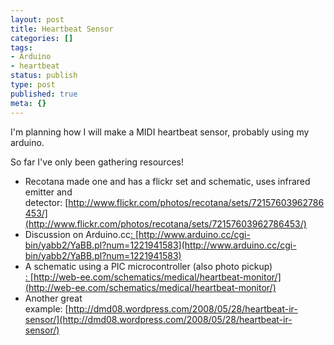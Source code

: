 ```yaml
---
layout: post
title: Heartbeat Sensor
categories: []
tags:
- Arduino
- heartbeat
status: publish
type: post
published: true
meta: {}
---
```


I'm planning how I will make a MIDI heartbeat sensor, probably using my arduino.

So far I've only been gathering resources!

* Recotana made one and has a flickr set and schematic, uses infrared emitter and detector: [http://www.flickr.com/photos/recotana/sets/72157603962786453/](http://www.flickr.com/photos/recotana/sets/72157603962786453/)
* Discussion on Arduino.cc[: ](http://www.arduino.cc/cgi-bin/yabb2/YaBB.pl?num=1221941583)[http://www.arduino.cc/cgi-bin/yabb2/YaBB.pl?num=1221941583](http://www.arduino.cc/cgi-bin/yabb2/YaBB.pl?num=1221941583)
* A schematic using a PIC microcontroller (also photo pickup) [: ](http://web-ee.com/schematics/medical/heartbeat-monitor/)[http://web-ee.com/schematics/medical/heartbeat-monitor/](http://web-ee.com/schematics/medical/heartbeat-monitor/)
* Another great example: [http://dmd08.wordpress.com/2008/05/28/heartbeat-ir-sensor/](http://dmd08.wordpress.com/2008/05/28/heartbeat-ir-sensor/)

